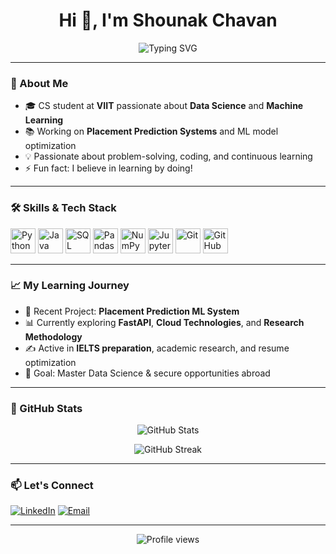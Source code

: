 <h1 align="center">Hi 👋, I'm Shounak Chavan</h1>
<p align="center">
  <img src="https://readme-typing-svg.herokuapp.com?font=Roboto+Mono&color=3498DB&size=30&center=true&vCenter=true&lines=Computer+Science+Student;Aspiring+Data+Scientist;Machine+Learning+Enthusiast;Problem+Solver" alt="Typing SVG" />
</p>

---

### 🚀 About Me

- 🎓 CS student at **VIIT** passionate about **Data Science** and **Machine Learning**
- 📚 Working on **Placement Prediction Systems** and ML model optimization
- 💡 Passionate about problem-solving, coding, and continuous learning
- ⚡ Fun fact: I believe in learning by doing!

---

### 🛠️ Skills & Tech Stack

<p align="left">
  <img src="https://cdn.jsdelivr.net/gh/devicons/devicon/icons/python/python-original.svg" alt="Python" width="40" height="40"/>
  <img src="https://cdn.jsdelivr.net/gh/devicons/devicon/icons/java/java-original.svg" alt="Java" width="40" height="40"/>
  <img src="https://cdn.jsdelivr.net/gh/devicons/devicon/icons/mysql/mysql-original.svg" alt="SQL" width="40" height="40"/>
  <img src="https://cdn.jsdelivr.net/gh/devicons/devicon/icons/pandas/pandas-original.svg" alt="Pandas" width="40" height="40"/>
  <img src="https://cdn.jsdelivr.net/gh/devicons/devicon/icons/numpy/numpy-original.svg" alt="NumPy" width="40" height="40"/>
  <img src="https://cdn.jsdelivr.net/gh/devicons/devicon/icons/jupyter/jupyter-original.svg" alt="Jupyter" width="40" height="40"/>
  <img src="https://cdn.jsdelivr.net/gh/devicons/devicon/icons/git/git-original.svg" alt="Git" width="40" height="40"/>
  <img src="https://cdn.jsdelivr.net/gh/devicons/devicon/icons/github/github-original.svg" alt="GitHub" width="40" height="40"/>
</p>

---

### 📈 My Learning Journey

- 🔬 Recent Project: **Placement Prediction ML System**
- 📊 Currently exploring **FastAPI**, **Cloud Technologies**, and **Research Methodology**
- ✍️ Active in **IELTS preparation**, academic research, and resume optimization
- 🎯 Goal: Master Data Science & secure opportunities abroad

---

### 🏅 GitHub Stats

<p align="center">
  <img src="https://github-readme-stats.vercel.app/api?username=Shounak-Chavan&show_icons=true&theme=tokyonight" alt="GitHub Stats" />
</p>

<p align="center">
  <img src="https://github-readme-streak-stats.herokuapp.com/?user=Shounak-Chavan&theme=tokyonight" alt="GitHub Streak"/>
</p>

---

### 📫 Let's Connect

<p align="left">
  <a href="https://linkedin.com/in/shounak-chavan" target="_blank"><img src="https://img.shields.io/badge/LinkedIn-0077B5?style=for-the-badge&logo=linkedin&logoColor=white" alt="LinkedIn"/></a>
  <a href="mailto:shounakchavan@example.com"><img src="https://img.shields.io/badge/Email-D14836?style=for-the-badge&logo=gmail&logoColor=white" alt="Email"/></a>
</p>

---

<p align="center">
  <img src="https://komarev.com/ghpvc/?username=Shounak-Chavan&label=Profile%20views&color=0e75b6&style=flat" alt="Profile views" />
</p>
